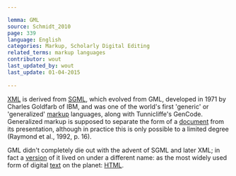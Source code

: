 ```yaml
---

lemma: GML
source: Schmidt_2010
page: 339 
language: English
categories: Markup, Scholarly Digital Editing
related_terms: markup languages
contributor: wout
last_updated_by: wout
last_update: 01-04-2015
        
---
```


[XML](XML.html) is derived from [SGML](SGML.html), which evolved from GML, developed in 1971 by Charles Goldfarb of IBM, and was one of the world's first 'generic' or 'generalized' [markup](markup.html) languages, along with Tunnicliffe's GenCode. Generalized markup is supposed to separate the form of a [document](document.html) from its presentation, although in practice this is only possible to a limited degree (Raymond et al., 1992, p. 16).

GML didn't completely die out with the advent of SGML and later XML; in fact a [version](version.html) of it lived on under a different name: as the most widely used form of digital [text](text.html) on the planet: [HTML](HTML.html).

